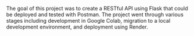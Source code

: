 The goal of this project was to create a RESTful API using Flask that could be deployed and tested with Postman. The project went through various stages including development in Google Colab, migration to a local development environment, and deployment using Render.

